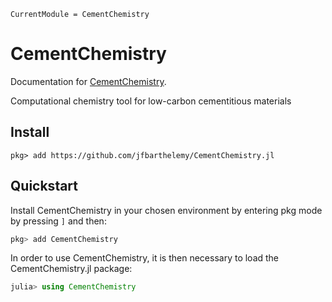 ```@meta
CurrentModule = CementChemistry
```

# CementChemistry

Documentation for [CementChemistry](https://github.com/jfbarthelemy/CementChemistry.jl).

Computational chemistry tool for low-carbon cementitious materials

## Install

```julia-repl
pkg> add https://github.com/jfbarthelemy/CementChemistry.jl
```



## Quickstart

Install CementChemistry in your chosen environment by entering pkg mode by pressing `]` and then:

```julia
pkg> add CementChemistry
```

In order to use CementChemistry, it is then necessary to load the CementChemistry.jl package:

```julia
julia> using CementChemistry
```
